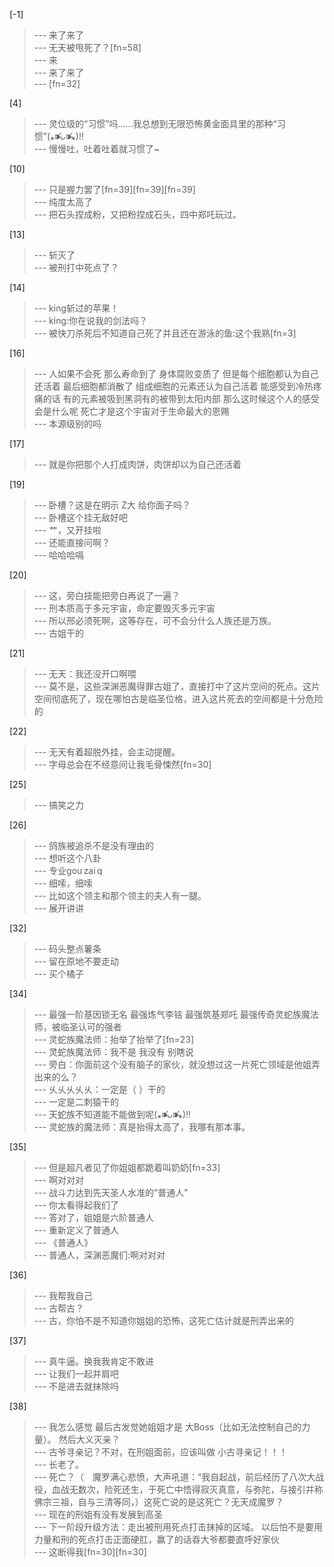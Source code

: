 
[-1] 
>--- 来了来了<br>
>--- 无天被甩死了？[fn=58]<br>
>--- 来<br>
>--- 来了来了<br>
>--- [fn=32]<br>

[4] 
>--- 灵位级的“习惯”吗……我总想到无限恐怖黄金面具里的那种“习惯”(⁎⁍̴̛ᴗ⁍̴̛⁎)‼<br>
>--- 慢慢吐，吐着吐着就习惯了~<br>

[10] 
>--- 只是握力罢了[fn=39][fn=39][fn=39]<br>
>--- 纯度太高了<br>
>--- 把石头捏成粉，又把粉捏成石头，四中郑吒玩过。<br>

[13] 
>--- 斩灭了<br>
>--- 被刑打中死点了？<br>

[14] 
>--- king斩过的苹果！<br>
>--- king:你在说我的剑法吗？<br>
>--- 被快刀杀死后不知道自己死了并且还在游泳的鱼:这个我熟[fn=3]<br>

[16] 
>--- 人如果不会死 那么寿命到了 身体腐败变质了 但是每个细胞都认为自己还活着 最后细胞都消散了 组成细胞的元素还认为自己活着 能感受到冷热疼痛的话 有的元素被吸到黑洞有的被带到太阳内部 那么这时候这个人的感受会是什么呢  死亡才是这个宇宙对于生命最大的恩赐<br>
>--- 本源级别的吗<br>

[17] 
>--- 就是你把那个人打成肉饼，肉饼却以为自己还活着<br>

[19] 
>--- 卧槽？这是在明示 Z大 给你面子吗？<br>
>--- 卧槽这个挂无敌好吧<br>
>--- 艹，又开挂啦<br>
>--- 还能直接问啊？<br>
>--- 哈哈哈嗝<br>

[20] 
>--- 这，旁白技能把旁白再说了一遍？<br>
>--- 刑本质高于多元宇宙，命定要毁灭多元宇宙<br>
>--- 所以邢必须死啊，这等存在，可不会分什么人族还是万族。<br>
>--- 古姐干的<br>

[21] 
>--- 无天：我还没开口啊喂<br>
>--- 莫不是，这些深渊恶魔得罪古姐了，直接打中了这片空间的死点。这片空间彻底死了，现在哪怕古是临圣位格，进入这片死去的空间都是十分危险的<br>

[22] 
>--- 无天有着超脱外挂，会主动提醒。<br>
>--- 字母总会在不经意间让我毛骨悚然[fn=30]<br>

[25] 
>--- 搞笑之力<br>

[26] 
>--- 鸽族被追杀不是没有理由的<br>
>--- 想听这个八卦<br>
>--- 专业gou zai q<br>
>--- 细嗦，细嗦<br>
>--- 比如这个领主和那个领主的夫人有一腿。<br>
>--- 展开讲讲<br>

[32] 
>--- 码头整点薯条<br>
>--- 留在原地不要走动<br>
>--- 买个橘子<br>

[34] 
>--- 最强一阶基因锁无名
最强炼气李铭
最强筑基郑吒
最强传奇灵蛇族魔法师，被临圣认可的强者<br>
>--- 灵蛇族魔法师：抬举了抬举了[fn=23]<br>
>--- 灵蛇族魔法师：我不是 我没有 别瞎说<br>
>--- 旁白：你面前这个没有脑子的家伙，就没想过这一片死亡领域是他姐弄出来的么？<br>
>--- 乆乆乆乆乆：一定是（   ）干的<br>
>--- 一定是二刺猿干的<br>
>--- 天蛇族不知道能不能做到呢(⁎⁍̴̛ᴗ⁍̴̛⁎)‼<br>
>--- 灵蛇族的魔法师：真是抬得太高了，我哪有那本事。<br>

[35] 
>--- 但是超凡者见了你姐姐都跪着叫奶奶[fn=33]<br>
>--- 啊对对对<br>
>--- 战斗力达到先天圣人水准的“普通人”<br>
>--- 你太看得起我们了<br>
>--- 答对了，姐姐是六阶普通人<br>
>--- 重新定义了普通人<br>
>--- 《普通人》<br>
>--- 普通人，深渊恶魔们:啊对对对<br>

[36] 
>--- 我帮我自己<br>
>--- 古帮古？<br>
>--- 古，你怕不是不知道你姐姐的恐怖，这死亡估计就是刑弄出来的<br>

[37] 
>--- 真牛逼。换我我肯定不敢进<br>
>--- 让我们一起并肩吧<br>
>--- 不是进去就抹除吗<br>

[38] 
>--- 我怎么感觉 最后古发觉她姐姐才是 大Boss（比如无法控制自己的力量）。
然后大义灭亲？<br>
>--- 古爷寻亲记？不对，在刑姐面前，应该叫做
小古寻亲记！！！<br>
>--- 长老了。<br>
>--- 死亡？（　魔罗满心悲愤，大声吼道：“我自起战，前后经历了八次大战役，血战无数次，险死还生，于死亡中悟得寂灭真意，与弥陀，与接引并称佛宗三祖，自与三清等同，）这死亡说的是这死亡？无天成魔罗？<br>
>--- 现在的刑姐有没有发展到高圣<br>
>--- 下一阶段升级方法：走出被刑用死点打击抹掉的区域。
以后怕不是要用力量和刑的死点打击正面硬肛，赢了的话昋大爷都要直呼好家伙<br>
>--- 这断得我[fn=30][fn=30]<br>
